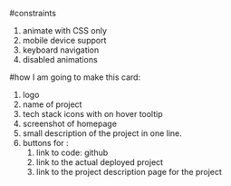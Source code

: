#constraints

1. animate with CSS only
2. mobile device support
3. keyboard navigation 
4. disabled animations

#how I am going to make this card: 

1. logo 
2. name of project 
3. tech stack icons with on hover tooltip
4. screenshot of homepage
5. small description of the project in one line. 
6. buttons for : 
	1. link to code: github
	2. link to the actual deployed project
	3. link to the project description page for the project